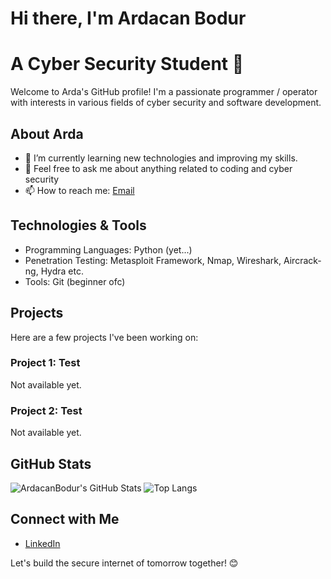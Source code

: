# Hi there, I'm Ardacan Bodur
# A Cyber Security Student 👋

Welcome to Arda's GitHub profile!
I'm a passionate programmer / operator with interests in various fields of cyber security and software development.

## About Arda
- 🌱 I’m currently learning new technologies and improving my skills.
- 💬 Feel free to ask me about anything related to coding and cyber security
- 📫 How to reach me: [Email](mailto:ardacanbodur06@gmail.com)

## Technologies & Tools
- Programming Languages: Python (yet...)
- Penetration Testing: Metasploit Framework, Nmap, Wireshark, Aircrack-ng, Hydra etc.
- Tools: Git (beginner ofc)

## Projects
Here are a few projects I've been working on:

### Project 1: Test
Not available yet.


### Project 2: Test
Not available yet.


## GitHub Stats
![ArdacanBodur's GitHub Stats](https://github-readme-stats.vercel.app/api?username=ArdacanBodur&show_icons=true&theme=radical)
![Top Langs](https://github-readme-stats.vercel.app/api/top-langs/?username=ArdacanBodur&layout=compact&theme=radical)

## Connect with Me
- [LinkedIn](https://www.linkedin.com/in/ardacan-bodur-08447a321/)

Let's build the secure internet of tomorrow together! 😊
